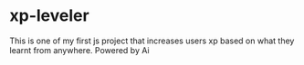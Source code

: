 # xp-leveler
This is one of my first js project that increases users xp based on what they learnt from anywhere. Powered by Ai
